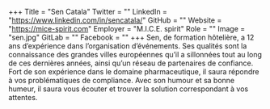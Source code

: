 +++
Title = "Sen Catala"
Twitter = ""
LinkedIn = "https://www.linkedin.com/in/sencatala/"
GitHub = ""
Website = "https://mice-spirit.com"
Employer = "M.I.C.E. spirit"
Role = ""
Image = "sen.jpg"
GitLab = ""
Facebook = ""
+++
Sen, de formation hôtelière, a 12 ans d’expérience dans l’organisation d’événements. Ses qualités sont la connaissance des grandes villes européennes qu’il a sillonnées tout au long de ces dernières années, ainsi qu’un réseau de partenaires de confiance. Fort de son expérience dans le domaine pharmaceutique, il saura répondre à vos problématiques de compliance. Avec son humour et sa bonne humeur, il saura vous écouter et trouver la solution correspondant à vos attentes.